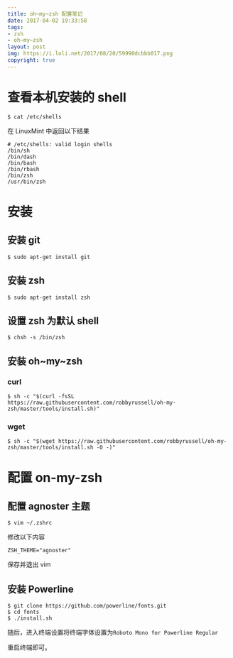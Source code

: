 ```yaml
---
title: oh~my~zsh 配置笔记
date: 2017-04-02 19:33:58
tags: 
- zsh
- oh~my~zsh
layout: post
img: https://i.loli.net/2017/08/20/59990dcbbb017.png
copyright: true
---
```


# 查看本机安装的 shell

```
$ cat /etc/shells
```

在 LinuxMint 中返回以下结果
```
# /etc/shells: valid login shells
/bin/sh
/bin/dash
/bin/bash
/bin/rbash
/bin/zsh
/usr/bin/zsh
```

# 安装

## 安装 git

```
$ sudo apt-get install git
```

## 安装 zsh

```
$ sudo apt-get install zsh
```

## 设置 zsh 为默认 shell

```
$ chsh -s /bin/zsh
```

## 安装 oh~my~zsh

### curl

```
$ sh -c "$(curl -fsSL https://raw.githubusercontent.com/robbyrussell/oh-my-zsh/master/tools/install.sh)"
```

### wget

```
$ sh -c "$(wget https://raw.githubusercontent.com/robbyrussell/oh-my-zsh/master/tools/install.sh -O -)"
```

# 配置 on-my-zsh

## 配置 agnoster 主题

```
$ vim ~/.zshrc
```

修改以下内容

```
ZSH_THEME="agnoster"
```

保存并退出 vim

## 安装 Powerline

```
$ git clone https://github.com/powerline/fonts.git
$ cd fonts
$ ./install.sh
```

随后，进入终端设置将终端字体设置为```Roboto Mono for Powerline Regular```

重启终端即可。